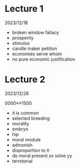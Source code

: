 # Lecture 1

2023/12/18

- broken window fallacy
- prosperity
- stimulus
- candle maker petition
- economies serve whom
- no pure economic justification

# Lecture 2

2023/12/26

0000<->1500

- it is common
- selected breeding
- morality
- embryo
- hip
- moral module
- admonish
- disproportion to it
- do moral present xx solve yy
- terrotorial
